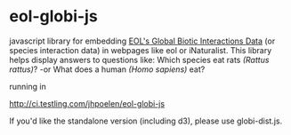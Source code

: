 eol-globi-js
============

javascript library for embedding [EOL's Global Biotic Interactions Data](http://github.com/jhpoelen/eol-globi-data/) (or species interaction data) in webpages like eol or iNaturalist.  This library helps display answers to questions like: Which species eat rats _(Rattus rattus)_? -or What does a human _(Homo sapiens)_ eat?

running in 

http://ci.testling.com/jhpoelen/eol-globi-js

If you'd like the standalone version (including d3), please use globi-dist.js.


